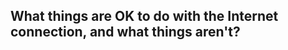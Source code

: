



















## What things are OK to do with the Internet connection, and what things aren't?




